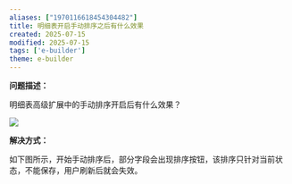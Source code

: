 ```yaml
---
aliases: ["1970116618454304482"]
title: 明细表开启手动排序之后有什么效果
created: 2025-07-15
modified: 2025-07-15
tags: ['e-builder']
theme: e-builder
---
```


**问题描述：**

明细表高级扩展中的手动排序开启后有什么效果？

![](https://myhelpdoc.oss-cn-heyuan.aliyuncs.com/mdimages/9753bf28b5e215246a7332c10a2649ab.jpg)

**解决方式：**

如下图所示，开始手动排序后，部分字段会出现排序按钮，该排序只针对当前状态，不能保存，用户刷新后就会失效。

